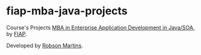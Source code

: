 # fiap-mba-java-projects
<p>Course's Projects <a target="_blank" href="http://www.fiap.com.br/mba/mba-em-desenvolvimento-de-aplicacoes-java-soa">MBA in Enterprise Application Development in Java/SOA</a>, by <a target="_blank" href="http://www.fiap.com.br/">FIAP</a>.</p>
<p>Developed by <a target="_blank" href="http://www.robsonmartins.com">Robson Martins</a>.</p>
